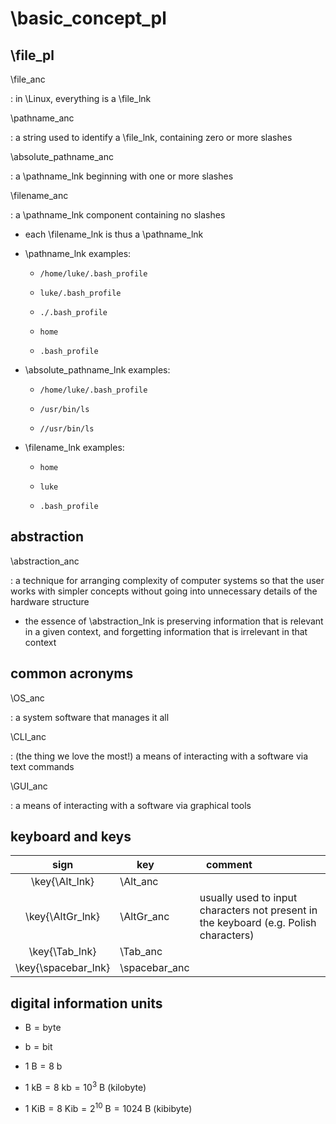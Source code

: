 
# \basic_concept_pl

## \file_pl

\file_anc

: in \Linux, everything is a \file_lnk

\pathname_anc

: a string used to identify a \file_lnk, containing zero or more slashes

\absolute_pathname_anc

: a \pathname_lnk beginning with one or more slashes

\filename_anc

: a \pathname_lnk component containing no slashes

+ each \filename_lnk is thus a \pathname_lnk

+ \pathname_lnk examples:

	+ `/home/luke/.bash_profile`

	+ `luke/.bash_profile`

	+ `./.bash_profile`

	+ `home`

	+ `.bash_profile`

+ \absolute_pathname_lnk examples:

	+ `/home/luke/.bash_profile`

	+ `/usr/bin/ls`

	+ `//usr/bin/ls`

+ \filename_lnk examples:

	+ `home`

	+ `luke`

	+ `.bash_profile`

## abstraction

\abstraction_anc

: a technique for arranging complexity of computer systems so that the user works with simpler concepts without going into unnecessary details of the hardware structure

+ the essence of \abstraction_lnk is preserving information that is relevant in a given context, and forgetting information that is irrelevant in that context

## common acronyms

\OS_anc

: a system software that manages it all

\CLI_anc

: (the thing we love the most!) a means of interacting with a software via text commands

\GUI_anc

: a means of interacting with a software via graphical tools

## keyboard and keys

sign | key        | comment                       
:---:|------------|-------------------------------
\key{\Alt_lnk} | \Alt_anc
\key{\AltGr_lnk} | \AltGr_anc | usually used to input characters not present in the keyboard (e.g. Polish characters)
\key{\Tab_lnk} | \Tab_anc
\key{\spacebar_lnk} | \spacebar_anc

## digital information units

+ $\mathrm{B} = \mathrm{byte}$

+ $\mathrm{b} = \mathrm{bit}$

+ $1~\mathrm{B} = 8~\mathrm{b}$

+ $1~\mathrm{kB} = 8~\mathrm{kb} = 10^3~\mathrm{B}$ (kilobyte)
+ $1~\mathrm{KiB} = 8~\mathrm{Kib} = 2^{10}~\mathrm{B} = 1024~\mathrm{B}$ (kibibyte)
